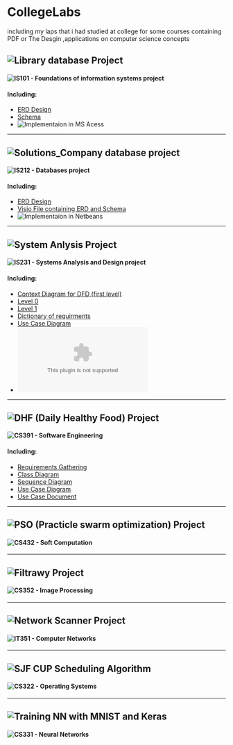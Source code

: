 # CollegeLabs
including my laps that i had studied at college for some courses containing PDF or The Desgin ,applications on computer science concepts

## ![Library database Project](https://github.com/aboelkassem/CollegeLabs/tree/master/Library%20database%20Project)
#### ![IS101 - Foundations of information systems project](https://github.com/aboelkassem/CollegeMaterials/tree/master/First%20Level/Second%20Term/IS101%20-%20Foundations%20of%20information%20systems)
#### Including:
* <a href="https://github.com/aboelkassem/CollegeLabs/blob/master/Library%20database%20Project/Library%20ERD.jpg">ERD Design</a>
* <a href="https://github.com/aboelkassem/CollegeLabs/blob/master/Library%20database%20Project/library%20Schema.png">Schema</a>
* ![Implementaion in MS Acess](https://github.com/aboelkassem/CollegeLabs/blob/master/Library%20database%20Project/library.accdb)

<hr/>

## ![Solutions_Company database project](https://github.com/aboelkassem/CollegeLabs/tree/master/Solutions_Company%20database%20project)
#### ![IS212 - Databases project](https://github.com/aboelkassem/CollegeMaterials/tree/master/Second%20Level/First%20Term/IS212%20-%20Databases)
#### Including:
* <a href="https://github.com/aboelkassem/CollegeLabs/blob/master/Solutions_Company%20database%20project/Solutions.pdf">ERD Design</a>
* <a href="https://github.com/aboelkassem/CollegeLabs/blob/master/Solutions_Company%20database%20project/Solutions.vsdx">Visio File containing ERD and Schema</a>
* ![Implementaion in Netbeans](https://github.com/aboelkassem/CollegeLabs/tree/master/Solutions_Company%20database%20project/Solutions)

<hr/>

## ![System Anlysis Project](https://github.com/aboelkassem/CollegeLabs/tree/master/System%20Anlysis%20Project)
#### ![IS231 - Systems Analysis and Design project](https://github.com/aboelkassem/CollegeMaterials/tree/master/Second%20Level/First%20Term/IS231%20-%20Systems%20Analysis%20and%20Design)
#### Including:
* <a href="https://github.com/aboelkassem/CollegeLabs/blob/master/System%20Anlysis%20Project/PDF%20Files/e-commerce_context-digram.pdf">Context Diagram for DFD (first level)</a>
* <a href="https://github.com/aboelkassem/CollegeLabs/blob/master/System%20Anlysis%20Project/PDF%20Files/e-commerce_Level0.pdf">Level 0</a>
* <a href="https://github.com/aboelkassem/CollegeLabs/blob/master/System%20Anlysis%20Project/PDF%20Files/e-commerce_Level1.pdf">Level 1</a>
* <a href="https://github.com/aboelkassem/CollegeLabs/blob/master/System%20Anlysis%20Project/PDF%20Files/Dicitionary.pdf">Dictionary of requirments</a>
* <a href="https://github.com/aboelkassem/CollegeLabs/blob/master/System%20Anlysis%20Project/PDF%20Files/use%20case%20diagram.pdf">Use Case Diagram</a>
* ![The Presentation that contains project description and analysis using DFD](https://github.com/aboelkassem/CollegeLabs/blob/master/System%20Anlysis%20Project/Code01.pptx)

<hr/>

## ![DHF (Daily Healthy Food) Project](https://github.com/aboelkassem/CollegeLabs/tree/master/DHF%20SE%20Project)
#### ![CS391 - Software Engineering](https://github.com/aboelkassem/CollegeMaterials/tree/master/Third%20Level/First%20Term/Computer%20Science%20Department/CS391%20-%20Software%20Engineering)
#### Including:
* <a href="https://github.com/aboelkassem/CollegeLabs/blob/master/DHF%20SE%20Project/DHF_Requirements%20Gathering.docx">Requirements Gathering</a>
* <a href="https://github.com/aboelkassem/CollegeLabs/blob/master/DHF%20SE%20Project/DHF_Class%20Diagram.pdf">Class Diagram</a>
* <a href="https://github.com/aboelkassem/CollegeLabs/blob/master/DHF%20SE%20Project/DHF_Sequence%20Diagram.pdf">Sequence Diagram</a>
* <a href="https://github.com/aboelkassem/CollegeLabs/blob/master/DHF%20SE%20Project/DHF_Use%20case%20diagram.pdf">Use Case Diagram</a>
* <a href="https://github.com/aboelkassem/CollegeLabs/blob/master/DHF%20SE%20Project/DHF_Use%20Cases%20Document.docx">Use Case Document</a>


<hr/>

## ![PSO (Practicle swarm optimization) Project](https://github.com/aboelkassem/PSO)
#### ![CS432 - Soft Computation](https://github.com/aboelkassem/CollegeMaterials/tree/master/Third%20Level/First%20Term/Computer%20Science%20Department/CS432%20-%20Soft%20Computation)


<hr/>

## ![Filtrawy Project](https://github.com/aboelkassem/Filtrawy)
#### ![CS352 - Image Processing](https://github.com/aboelkassem/CollegeMaterials/tree/master/Third%20Level/First%20Term/Computer%20Science%20Department/CS352%20-%20Image%20Processing)


<hr/>

## ![Network Scanner Project](https://github.com/aboelkassem/Network-Scanner)
#### ![IT351 - Computer Networks](https://github.com/aboelkassem/CollegeMaterials/tree/master/Third%20Level/Second%20Term/Computer%20Science%20Department/IT351%20-%20Computer%20Networks)

<hr/>

## ![SJF CUP Scheduling Algorithm](https://github.com/gemydev/SJF)
#### ![CS322 - Operating Systems](https://github.com/aboelkassem/CollegeMaterials/tree/master/Third%20Level/Second%20Term/Computer%20Science%20Department/CS322%20-%20Operating%20Systems)

<hr/>

## ![Training NN with MNIST and Keras](https://github.com/aboelkassem/CollegeLabs/tree/master/mnist-keras)
#### ![CS331 - Neural Networks](https://github.com/aboelkassem/CollegeMaterials/tree/master/Third%20Level/Second%20Term/Computer%20Science%20Department/CS331%20-%20Neural%20Networks)
